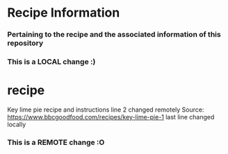 # Recipe Information
### Pertaining to the recipe and the associated information of this repository
### This is a LOCAL change :)
# recipe
Key lime pie recipe and instructions line 2 changed remotely
Source: https://www.bbcgoodfood.com/recipes/key-lime-pie-1
last line changed locally
### This is a REMOTE change :O
